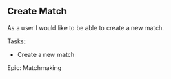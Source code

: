 Create Match
-

As a user I would like to be able to create a new match.

Tasks: 
+ Create a new match

Epic: Matchmaking